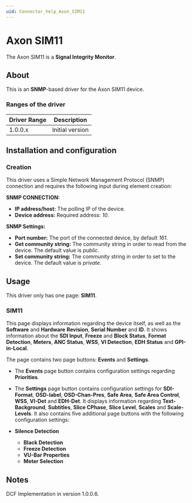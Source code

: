 ```yaml
---
uid: Connector_help_Axon_SIM11
---
```


# Axon SIM11

The Axon SIM11 is a **Signal Integrity Monitor**.

## About

This is an **SNMP**-based driver for the Axon SIM11 device.

### Ranges of the driver

| **Driver Range** | **Description** |
|------------------|-----------------|
| 1.0.0.x          | Initial version |

## Installation and configuration

### Creation

This driver uses a Simple Network Management Protocol (SNMP) connection and requires the following input during element creation:

**SNMP CONNECTION:**

- **IP address/host:** The polling IP of the device.
- **Device address:** Required address: *10*.

**SNMP Settings:**

- **Port number:** The port of the connected device, by default *161.*
- **Get community string:** The community string in order to read from the device. The default value is *public*.
- **Set community string:** The community string in order to set to the device. The default value is *private*.

## Usage

This driver only has one page: **SIM11**.

### SIM11

This page displays information regarding the device itself, as well as the **Software** and **Hardware** **Revision**, **Serial Number** and **ID**. It shows information about the **SDI Input**, **Freeze** and **Block Status**, **Format Detection**, **Meters**, **ANC Status**, **WSS**, **VI Detection**, **EDH Status** and **GPI-in-Local**.

The page contains two page buttons: **Events** and **Settings**.

- The **Events** page button contains configuration settings regarding **Priorities**.

<!-- -->

- The **Settings** page button contains configuration settings for **SDI-Format**, **OSD-label**, **OSD-Chan-Pres**, **Safe Area**, **Safe Area Control**, **WSS**, **VI-Det** and **EDH-Det**. It displays information regarding **Text-Background**, **Subtitles**, **Slice CPhase**, **Slice Level**, **Scales** and **Scale-Levels**.
  It also contains five additional page buttons with the following configuration settings:

- **Silence Detection**
  - **Black Detection**
  - **Freeze Detection**
  - **VU-Bar Properties**
  - **Meter Selection**

## Notes

DCF Implementation in version 1.0.0.6.
